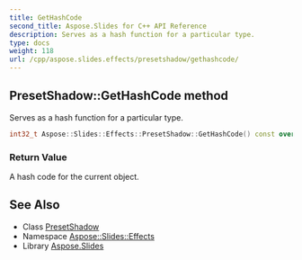 ```yaml
---
title: GetHashCode
second_title: Aspose.Slides for C++ API Reference
description: Serves as a hash function for a particular type.
type: docs
weight: 118
url: /cpp/aspose.slides.effects/presetshadow/gethashcode/
---
```

## PresetShadow::GetHashCode method


Serves as a hash function for a particular type.

```cpp
int32_t Aspose::Slides::Effects::PresetShadow::GetHashCode() const override
```


### Return Value

A hash code for the current object.

## See Also

* Class [PresetShadow](../)
* Namespace [Aspose::Slides::Effects](../../)
* Library [Aspose.Slides](../../../)
